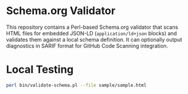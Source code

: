 # Schema.org Validator

This repository contains a Perl-based Schema.org validator that scans HTML files for embedded JSON-LD (`application/ld+json` blocks) and validates them against a local schema definition.
It can optionally output diagnostics in SARIF format for GitHub Code Scanning integration.

# Local Testing

```bash
perl bin/validate-schema.pl --file sample/sample.html
```
